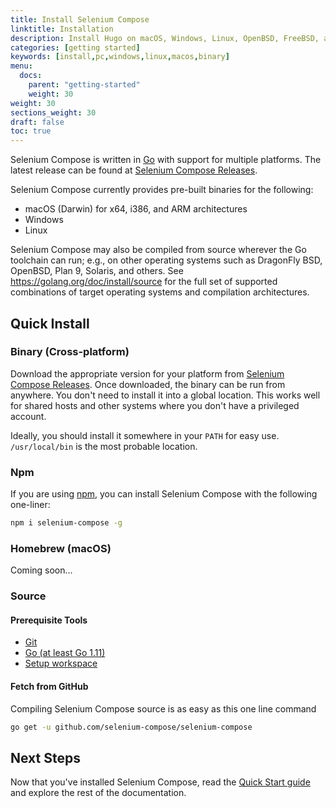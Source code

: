 ```yaml
---
title: Install Selenium Compose
linktitle: Installation
description: Install Hugo on macOS, Windows, Linux, OpenBSD, FreeBSD, and on any machine where the Go compiler tool chain can run.
categories: [getting started]
keywords: [install,pc,windows,linux,macos,binary]
menu:
  docs:
    parent: "getting-started"
    weight: 30
weight: 30
sections_weight: 30
draft: false
toc: true
---
```


Selenium Compose is written in [Go](https://golang.org/) with support for multiple platforms. The latest release can be found at [Selenium Compose Releases][releases].

Selenium Compose currently provides pre-built binaries for the following:

* macOS (Darwin) for x64, i386, and ARM architectures
* Windows
* Linux

Selenium Compose may also be compiled from source wherever the Go toolchain can run; e.g., on other operating systems such as DragonFly BSD, OpenBSD, Plan&nbsp;9, Solaris, and others. See <https://golang.org/doc/install/source> for the full set of supported combinations of target operating systems and compilation architectures.

## Quick Install

### Binary (Cross-platform)

Download the appropriate version for your platform from [Selenium Compose Releases][releases]. Once downloaded, the binary can be run from anywhere. You don't need to install it into a global location. This works well for shared hosts and other systems where you don't have a privileged account.

Ideally, you should install it somewhere in your `PATH` for easy use. `/usr/local/bin` is the most probable location.

### Npm

If you are using [npm][npm], you can install Selenium Compose with the following one-liner:

```bash
npm i selenium-compose -g
```

### Homebrew (macOS)

Coming soon...

### Source

#### Prerequisite Tools

* [Git][installgit]
* [Go (at least Go 1.11)](https://golang.org/dl/)
* [Setup workspace](gosetup)

#### Fetch from GitHub

Compiling Selenium Compose source is as easy as this one line command

```bash
go get -u github.com/selenium-compose/selenium-compose
```

## Next Steps

Now that you've installed Selenium Compose, read the [Quick Start guide][quickstart] and explore the rest of the documentation.

[slack]: https://join.slack.com/t/seleniumcompose/shared_invite/enQtMzYwMzI2MTQ2Njc4LTQ2MDFmMjBhYTllNDdhNjc5NDM3ZGUzNmZiMDZkOGM1NDcxMTdjYWM4OWMxMmRiYThlZWQ1NTVkOGE0NDVkMWY
[npm]: https://npmjs.org/
[gosetup]: https://www.ardanlabs.com/blog/2016/05/installing-go-and-your-workspace.html
[installgit]: http://git-scm.com/
[installgo]: https://golang.org/dl/
[quickstart]: /getting-started/quick-start/
[releases]: https://github.com/selenium-compose/selenium-compose/releases
